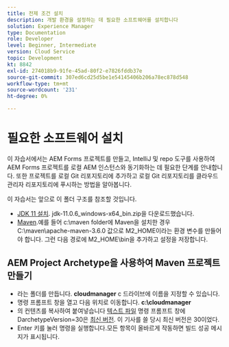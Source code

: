 ```yaml
---
title: 전제 조건 설치
description: 개발 환경을 설정하는 데 필요한 소프트웨어를 설치합니다
solution: Experience Manager
type: Documentation
role: Developer
level: Beginner, Intermediate
version: Cloud Service
topic: Development
kt: 8842
exl-id: 274018b9-91fe-45ad-80f2-e7826fddb37e
source-git-commit: 307ed6cd25d5be1e54145406b206a78ec878d548
workflow-type: tm+mt
source-wordcount: '231'
ht-degree: 0%

---
```


# 필요한 소프트웨어 설치

이 자습서에서는 AEM Forms 프로젝트를 만들고, IntelliJ 및 repo 도구를 사용하여 AEM Forms 프로젝트를 로컬 AEM 인스턴스와 동기화하는 데 필요한 단계를 안내합니다. 또한 프로젝트를 로컬 Git 리포지토리에 추가하고 로컬 Git 리포지토리를 클라우드 관리자 리포지토리에 푸시하는 방법을 알아봅니다.




이 자습서는 앞으로 이 폴더 구조를 참조할 것입니다.

* [JDK 11 설치](https://www.oracle.com/java/technologies/downloads/#java11-windows). jdk-11.0.6_windows-x64_bin.zip을 다운로드했습니다.
* [Maven](https://maven.apache.org/guides/getting-started/windows-prerequisites.html).예를 들어 c:\maven folder에 Maven을 설치한 경우 C:\maven\apache-maven-3.6.0 값으로 M2_HOME이라는 환경 변수를 만들어야 합니다. 그런 다음 경로에 M2_HOME\bin을 추가하고 설정을 저장합니다.

## AEM Project Archetype을 사용하여 Maven 프로젝트 만들기

* 라는 폴더를 만듭니다. **cloudmanager** c 드라이브에 이름을 지정할 수 있습니다.
* 명령 프롬프트 창을 열고 다음 위치로 이동합니다. **c:\cloudmanager**
* 의 컨텐츠를 복사하여 붙여넣습니다 [텍스트 파일](assets/creating-maven-project.txt) 명령 프롬프트 창에 DarchetypeVersion=30은 [최신 버전](https://github.com/adobe/aem-project-archetype/releases). 이 기사를 쓸 당시 최신 버전은 30이었다.
* Enter 키를 눌러 명령을 실행합니다.모든 항목이 올바르게 작동하면 빌드 성공 메시지가 표시됩니다.
